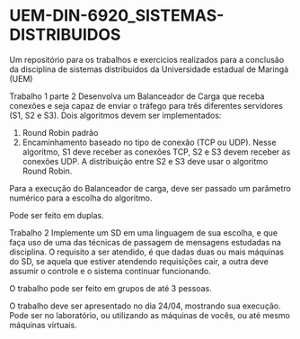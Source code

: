 # UEM-DIN-6920_SISTEMAS-DISTRIBUIDOS
Um repositório para os trabalhos e exercicios realizados para a conclusão da disciplina de sistemas distribuídos da Universidade estadual de Maringá (UEM)

Trabalho 1 parte 2
Desenvolva um Balanceador de Carga que receba conexões e seja capaz de enviar o tráfego para três diferentes servidores (S1, S2 e S3). Dois algoritmos devem ser implementados:
1) Round Robin padrão
2) Encaminhamento baseado no tipo de conexão (TCP ou UDP). Nesse algoritmo, S1 deve receber as conexões TCP, S2 e S3 devem receber as conexões UDP. A distribuição entre S2 e S3 deve usar o algoritmo Round Robin.

Para a execução do Balanceador de carga, deve ser passado um parâmetro numérico para a escolha do algoritmo.

Pode ser feito em duplas.

Trabalho 2
Implemente um SD em uma linguagem de sua escolha, e que faça uso de uma das técnicas de passagem de mensagens estudadas na disciplina. O requisito a ser atendido, é que dadas duas ou mais máquinas do SD, se aquela que estiver atendendo requisições cair, a outra deve assumir o controle e o sistema continuar funcionando.

O trabalho pode ser feito em grupos de até 3 pessoas.

O trabalho deve ser apresentado no dia 24/04, mostrando sua execução. Pode ser no laboratório, ou utilizando as máquinas de vocês, ou até mesmo máquinas virtuais.
